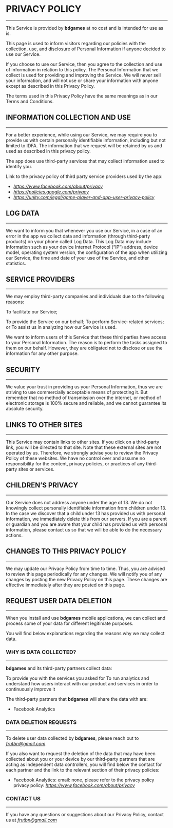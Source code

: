 # PRIVACY POLICY
---

This Service is provided by **bdgames** at no cost and is intended for use as is.

This page is used to inform visitors regarding our policies with the collection, use, and disclosure of Personal Information if anyone decided to use our Service.


If you choose to use our Service, then you agree to the collection and use of information in relation to this policy. The Personal Information that we collect is used for providing and improving the Service. We will never sell your information, and will not use or share your information with anyone except as described in this Privacy Policy.

The terms used in this Privacy Policy have the same meanings as in our Terms and Conditions.

## INFORMATION COLLECTION AND USE
---

For a better experience, while using our Service, we may require you to provide us with certain personally identifiable information, including but not limited to IDFA. The information that we request will be retained by us and used as described in this privacy policy.

The app does use third-party services that may collect information used to identify you.

Link to the privacy policy of third party service providers used by the app:

* *https://www.facebook.com/about/privacy*
* *https://policies.google.com/privacy*
* *https://unity.com/legal/game-player-and-app-user-privacy-policy*

## LOG DATA
---

We want to inform you that whenever you use our Service, in a case of an error in the app we collect data and information (through third-party products) on your phone called Log Data. This Log Data may include information such as your device Internet Protocol (“IP”) address, device model, operating system version, the configuration of the app when utilizing our Service, the time and date of your use of the Service, and other statistics.

## SERVICE PROVIDERS
---

We may employ third-party companies and individuals due to the following reasons:

To facilitate our Service;

To provide the Service on our behalf;
To perform Service-related services; or
To assist us in analyzing how our Service is used.

We want to inform users of this Service that these third parties have access to your Personal Information. The reason is to perform the tasks assigned to them on our behalf. However, they are obligated not to disclose or use the information for any other purpose.

## SECURITY
---

We value your trust in providing us your Personal Information, thus we are striving to use commercially acceptable means of protecting it. But remember that no method of transmission over the internet, or method of electronic storage is 100% secure and reliable, and we cannot guarantee its absolute security.

## LINKS TO OTHER SITES
---

This Service may contain links to other sites. If you click on a third-party link, you will be directed to that site. Note that these external sites are not operated by us. Therefore, we strongly advise you to review the Privacy Policy of these websites. We have no control over and assume no responsibility for the content, privacy policies, or practices of any third-party sites or services.

## CHILDREN’S PRIVACY
---

Our Service does not address anyone under the age of 13. We do not knowingly collect personally identifiable information from children under 13. In the case we discover that a child under 13 has provided us with personal information, we immediately delete this from our servers. If you are a parent or guardian and you are aware that your child has provided us with personal information, please contact us so that we will be able to do the necessary actions.

## CHANGES TO THIS PRIVACY POLICY
---

We may update our Privacy Policy from time to time. Thus, you are advised to review this page periodically for any changes. We will notify you of any changes by posting the new Privacy Policy on this page. These changes are effective immediately after they are posted on this page.


## REQUEST USER DATA DELETION
---

When you install and use **bdgames** mobile applications, we can collect and process some of your data for different legitimate purposes.

You will find below explanations regarding the reasons why we may collect data.

### WHY IS DATA COLLECTED?
---

**bdgames** and its third-party partners collect data:

To provide you with the services you asked for
To run analytics and understand how users interact with our product and services in order to continuously improve it

The third-party partners that **bdgames** will share the data with are:
* Facebook Analytics

### DATA DELETION REQUESTS
---

To delete user data collected by **bdgames**, please reach out to *frutbn@gmail.com*

If you also want to request the deletion of the data that may have been collected about you or your device by our third-party partners that are acting as independent data controllers, you will find below the contact for each partner and the link to the relevant section of their privacy policies:

* Facebook Analytics:
email: none, please refer to the privacy policy
privacy policy: *https://www.facebook.com/about/privacy*

### CONTACT US
---
If you have any questions or suggestions about our Privacy Policy, contact us at *frutbn@gmail.com*